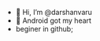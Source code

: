 - 👋 Hi, I’m @darshanvaru
- 👀 Android got my heart
- beginer in github;

<!---
darshanvaru/darshanvaru is a ✨ special ✨ repository because its `README.md` (this file) appears on your GitHub profile.
You can click the Preview link to take a look at your changes.
--->
